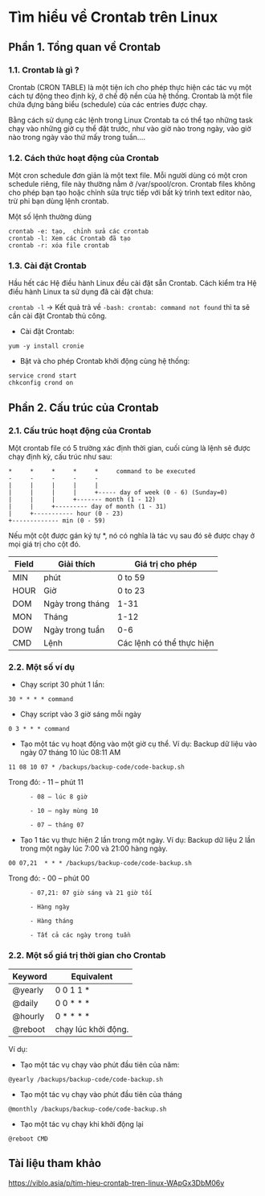 # Tìm hiểu về Crontab trên Linux

## Phần 1. Tổng quan về Crontab

### 1.1.  Crontab là gì ?

Crontab (CRON TABLE) là một tiện ích cho phép thực hiện các tác vụ một cách tự động theo định kỳ, ở chế độ nền của hệ thống. Crontab là một file chứa đựng bảng biểu (schedule) của các entries được chạy.

Bằng cách sử dụng các lệnh trong Linux Crontab ta có thể tạo những task chạy vào những giờ cụ thể đặt trước, như vào giờ nào trong ngày, vào giờ nào trong ngày vào thứ mấy trong tuần….

### 1.2. Cách thức hoạt động của Crontab

Một cron schedule đơn giản là một text file. Mỗi người dùng có một cron schedule riêng, file này thường nằm ở /var/spool/cron. Crontab files không cho phép bạn tạo hoặc chỉnh sửa trực tiếp với bất kỳ trình text editor nào, trừ phi bạn dùng lệnh crontab.

Một số lệnh thường dùng

```
crontab -e: tạo,  chỉnh sửa các crontab
crontab -l: Xem các Crontab đã tạo
crontab -r: xóa file crontab
```

### 1.3. Cài đặt Crontab

Hầu hết các Hệ điều hành Linux đều cài đặt sẵn Crontab. Cách kiểm tra Hệ điều hành Linux ta sử dụng đã cài đặt chưa:

`crontab -l` -> Kết quả trả về `-bash: crontab: command not found` thì ta sẽ cần cài đặt Crontab thủ công.

- Cài đặt Crontab:

`yum -y install cronie`

- Bật và cho phép Crontab khởi động cùng hệ thống:

```
service crond start
chkconfig crond on
```

## Phần 2. Cấu trúc của Crontab

### 2.1. Cấu trúc hoạt động của Crontab

Một crontab file có 5 trường xác định thời gian, cuối cùng là lệnh sẽ được chạy định kỳ, cấu trúc như sau:

```
*     *     *     *     *     command to be executed
-     -     -     -     -
|     |     |     |     |
|     |     |     |     +----- day of week (0 - 6) (Sunday=0)
|     |     |     +------- month (1 - 12)
|     |     +--------- day of month (1 - 31)
|     +----------- hour (0 - 23)
+------------- min (0 - 59)
```

Nếu một cột được gán ký tự *, nó có nghĩa là tác vụ sau đó sẽ được chạy ở mọi giá trị cho cột đó.

| Field | Giải thích       | Giá trị cho phép          |
|-------|------------------|---------------------------|
| MIN   | phút             | 0 to 59                   |
| HOUR  | Giờ              | 0 to 23                   |
| DOM   | Ngày trong tháng | 1-31                      |
| MON   | Tháng            | 1-12                      |
| DOW   | Ngày trong tuần  | 0-6                       |
| CMD   | Lệnh             | Các lệnh có thể thực hiện |

### 2.2. Một số ví dụ

- Chạy script 30 phút 1 lần:

`30 * * * * command`

- Chạy script vào 3 giờ sáng mỗi ngày

`0 3 * * * command`

- Tạo một tác vụ hoạt động vào một giờ cụ thể. Ví dụ: Backup dữ liệu vào ngày 07 tháng 10 lúc 08:11 AM

`11 08 10 07 * /backups/backup-code/code-backup.sh`

Trong đó: - 11 – phút 11

          - 08 – lúc 8 giờ

          - 10 – ngày mùng 10

          - 07 – tháng 07

- Tạo 1 tác vụ thực hiện 2 lần trong một ngày. Ví dụ: Backup dữ liệu 2 lần trong một ngày lúc 7:00 và 21:00 hàng ngày.

`00 07,21  * * * /backups/backup-code/code-backup.sh`

Trong đó: - 00 – phút 00

          - 07,21: 07 giờ sáng và 21 giờ tối

          - Hàng ngày

          - Hàng tháng

          - Tất cả các ngày trong tuần

### 2.2. Một số giá trị thời gian cho Crontab

| Keyword | Equivalent          |
|---------|---------------------|
| @yearly | 0 0 1 1 *           |
| @daily  | 0 0 * * *           |
| @hourly | 0 * * * *           |
| @reboot | chạy lúc khởi động. |

Ví dụ:

- Tạo một tác vụ chạy vào phút đầu tiên của năm:

`@yearly /backups/backup-code/code-backup.sh`

- Tạo một tác vụ chạy vào phút đầu tiên của tháng

`@monthly /backups/backup-code/code-backup.sh`

- Tạo một tác vụ chạy khi khởi động lại

`@reboot CMD`

## Tài liệu tham khảo

https://viblo.asia/p/tim-hieu-crontab-tren-linux-WApGx3DbM06y